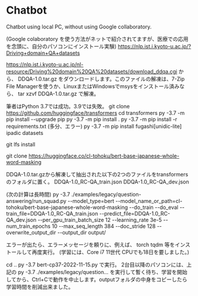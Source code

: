 # Chatbot
Chatbot using local PC, without using Google collaboratory.


(Google colaboratory を使う方法がネットで紹介されてますが、医療での応用を念頭に、自分のパソコンにインストール実験)
https://nlp.ist.i.kyoto-u.ac.jp/?Driving+domain+QA+datasets

https://nlp.ist.i.kyoto-u.ac.jp/nl-resource/Driving%20domain%20QA%20datasets/download_ddqa.cgi
から、
DDQA-1.0.tar.gz
をダウンロードします。このファイルの解凍は、7-Zip File Managerを使うか、LinuxまたはWindowsでmsysをインストール済みなら、
tar xzvf DDQA-1.0.tar.gz
で解凍。

筆者はPython 3.7では成功。3.9では失敗。
git clone https://github.com/huggingface/transformers
cd transformers
py -3.7 -m pip install --upgrade pip
py -3.7 -m pip install .
py -3.7 -m pip install -r requirements.txt
(多分、エラー)
py -3.7 -m pip install fugashi[unidic-lite] ipadic datasets

git lfs install

git clone https://huggingface.co/cl-tohoku/bert-base-japanese-whole-word-masking

DDQA-1.0.tar.gzから解凍して抽出された以下の2つのファイルをtransformersのフォルダに置く。
DDQA-1.0_RC-QA_train.json
DDQA-1.0_RC-QA_dev.json

(次の計算は長時間)
py -3.7  ./examples/legacy/question-answering/run_squad.py  --model_type=bert   --model_name_or_path=cl-tohoku/bert-base-japanese-whole-word-masking   --do_train     --do_eval    --train_file=DDQA-1.0_RC-QA_train.json  --predict_file=DDQA-1.0_RC-QA_dev.json  --per_gpu_train_batch_size 12  --learning_rate 3e-5  --num_train_epochs 10  --max_seq_length 384  --doc_stride 128  --overwrite_output_dir   --output_dir output/

エラーが出たら、エラーメッセージを頼りに、例えば、
torch
tqdm
等をインストールして再度実行。
(学習には、Core i7 11世代 CPUでも18日を要しました。)

cd ..
py -3.7 bert-cp37-2022-11-15.py
で実行。
2台目以降のパソコンには、上記の
py -3.7  ./examples/legacy/question...
を実行して暫く待ち、学習を開始してから、Ctrl+Cで動作を中止します。outputフォルダの中身をコピーしたら学習時間を削減出来ました。
